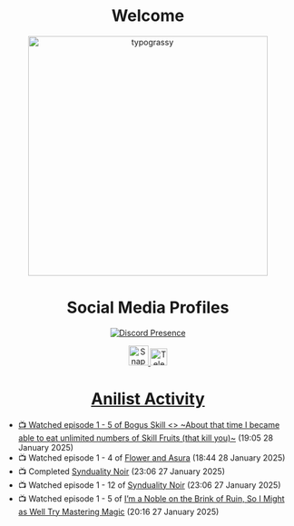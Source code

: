<div align="center">

# Welcome
<a href="https://github.com/kawarimidoll/typograssy">
    <img alt="typograssy" src="https://typograssy.deno.dev/api?text=%E3%82%88%E3%81%86%E3%81%93%E3%81%9D%E3%81%BF%E3%81%AA%E3%81%95%E3%82%93%20-%20Sheby--&&l0=none&l1=82d9d0&l2=027353&l3=038c4c&l4=01402e&bg=none&frame=none&speed=100&comment=" width="421.99">
</a>

</div>

<div align="center">

# Social Media Profiles

[![Discord Presence](https://lanyard.cnrad.dev/api/612532963938271232)](https://discord.com/users/612532963938271232)


<a href="https://www.snapchat.com/add/a.sheby" title="Snapchat Profile">
    <img src="https://www.freepnglogos.com/uploads/snapchat-logo-png-0.png" width="35" alt="Snapchat Logo" />


<a href="https://t.me/ASheby" title="Telegram Profile">
    <img src="https://www.freepnglogos.com/uploads/telegram-logo-png-0.png" width="30" alt="Telegram Logo" />


</div>

<div align="center">

# Anilist Activity

</div>

<!-- ANILIST_ACTIVITY:start -->

-   📺 Watched episode 1 - 5 of [Bogus Skill <<Fruitmaster>> ~About that time I became able to eat unlimited numbers of Skill Fruits (that kill you)~](https://anilist.co/anime/178100) (19:05 28 January 2025)
-   📺 Watched episode 1 - 4 of [Flower and Asura](https://anilist.co/anime/178022) (18:44 28 January 2025)
-   📺 Completed [Synduality Noir](https://anilist.co/anime/154643) (23:06 27 January 2025)
-   📺 Watched episode 1 - 12 of [Synduality Noir](https://anilist.co/anime/154643) (23:06 27 January 2025)
-   📺 Watched episode 1 - 5 of [I’m a Noble on the Brink of Ruin, So I Might as Well Try Mastering Magic](https://anilist.co/anime/176063) (20:16 27 January 2025)

<!-- ANILIST_ACTIVITY:end -->
